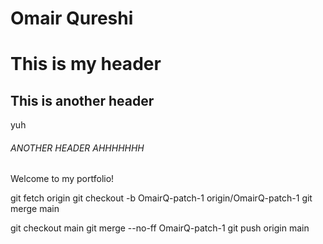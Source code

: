# Omair Qureshi
# This is my header
## This is another header
yuh
###### ANOTHER HEADER AHHHHHHH
Welcome to my portfolio!

git fetch origin
git checkout -b OmairQ-patch-1 origin/OmairQ-patch-1
git merge main

git checkout main
git merge --no-ff OmairQ-patch-1
git push origin main
